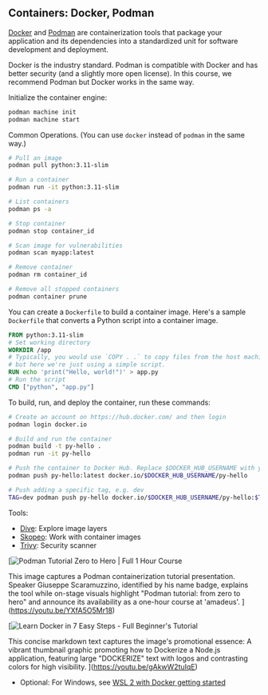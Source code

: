 ## Containers: Docker, Podman

[Docker](https://www.docker.com/) and [Podman](https://podman.io/) are containerization tools that package your application and its dependencies into a standardized unit for software development and deployment.

Docker is the industry standard. Podman is compatible with Docker and has better security (and a slightly more open license). In this course, we recommend Podman but Docker works in the same way.

Initialize the container engine:

```bash
podman machine init
podman machine start
```

Common Operations. (You can use `docker` instead of `podman` in the same way.)

```bash
# Pull an image
podman pull python:3.11-slim

# Run a container
podman run -it python:3.11-slim

# List containers
podman ps -a

# Stop container
podman stop container_id

# Scan image for vulnerabilities
podman scan myapp:latest

# Remove container
podman rm container_id

# Remove all stopped containers
podman container prune
```

You can create a `Dockerfile` to build a container image. Here's a sample `Dockerfile` that converts a Python script into a container image.

```dockerfile
FROM python:3.11-slim
# Set working directory
WORKDIR /app
# Typically, you would use `COPY . .` to copy files from the host machine,
# but here we're just using a simple script.
RUN echo 'print("Hello, world!")' > app.py
# Run the script
CMD ["python", "app.py"]
```

To build, run, and deploy the container, run these commands:

```bash
# Create an account on https://hub.docker.com/ and then login
podman login docker.io

# Build and run the container
podman build -t py-hello .
podman run -it py-hello

# Push the container to Docker Hub. Replace $DOCKER_HUB_USERNAME with your Docker Hub username.
podman push py-hello:latest docker.io/$DOCKER_HUB_USERNAME/py-hello

# Push adding a specific tag, e.g. dev
TAG=dev podman push py-hello docker.io/$DOCKER_HUB_USERNAME/py-hello:$TAG
```

Tools:

- [Dive](https://github.com/wagoodman/dive): Explore image layers
- [Skopeo](https://github.com/containers/skopeo): Work with container images
- [Trivy](https://github.com/aquasecurity/trivy): Security scanner

[![Podman Tutorial Zero to Hero | Full 1 Hour Course](https://i.ytimg.com/vi_webp/YXfA5O5Mr18/sddefault.webp)

This image captures a Podman containerization tutorial presentation. Speaker Giuseppe Scaramuzzino, identified by his name badge, explains the tool while on-stage visuals highlight "Podman tutorial: from zero to hero" and announce its availability as a one-hour course at 'amadeus'.
](https://youtu.be/YXfA5O5Mr18)

[![Learn Docker in 7 Easy Steps - Full Beginner's Tutorial](https://i.ytimg.com/vi_webp/gAkwW2tuIqE/sddefault.webp)

This concise markdown text captures the image's promotional essence: A vibrant thumbnail graphic promoting how to Dockerize a Node.js application, featuring large "DOCKERIZE" text with logos and contrasting colors for high visibility.
](https://youtu.be/gAkwW2tuIqE)

- Optional: For Windows, see [WSL 2 with Docker getting started](https://youtu.be/5RQbdMn04Oc)
